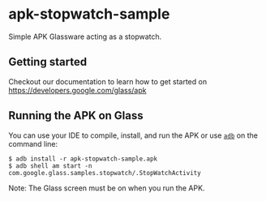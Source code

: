 apk-stopwatch-sample
====================

Simple APK Glassware acting as a stopwatch.

## Getting started

Checkout our documentation to learn how to get started on https://developers.google.com/glass/apk

## Running the APK on Glass

You can use your IDE to compile, install, and run the APK or use
[`adb`](https://developer.android.com/tools/help/adb.html)
on the command line:

    $ adb install -r apk-stopwatch-sample.apk
    $ adb shell am start -n com.google.glass.samples.stopwatch/.StopWatchActivity

Note: The Glass screen must be on when you run the APK.

